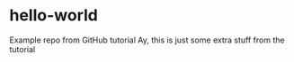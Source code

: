 # hello-world
Example repo from GitHub tutorial 
Ay, this is just some extra stuff from the tutorial
